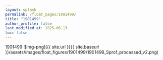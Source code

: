 ```yaml
---
layout: splash
permalink: /float_pages/1901499/
title: "1901499"
author_profile: false
last_modified_at: 2025-06-13
toc: false
---
```

 
1901499
![img-png]({{ site.url }}{{ site.baseurl }}/assets/images/float_figures/1901499/1901499_Sprof_processed_v2.png)